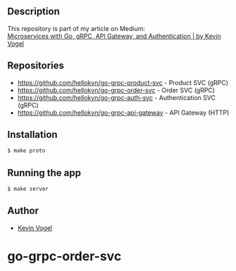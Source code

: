 ## Description

This repository is part of my article on Medium:  
[Microservices with Go, gRPC, API Gateway, and Authentication | by Kevin Vogel](https://levelup.gitconnected.com/microservices-with-go-grpc-api-gateway-and-authentication-part-1-2-393ad9fc9d30)

## Repositories

- https://github.com/hellokvn/go-grpc-product-svc - Product SVC (gRPC)
- https://github.com/hellokvn/go-grpc-order-svc - Order SVC (gRPC)
- https://github.com/hellokvn/go-grpc-auth-svc - Authentication SVC (gRPC)
- https://github.com/hellokvn/go-grpc-api-gateway - API Gateway (HTTP)

## Installation

```bash
$ make proto
```

## Running the app

```bash
$ make server
```

## Author

- [Kevin Vogel](https://medium.com/@hellokevinvogel)
# go-grpc-order-svc
